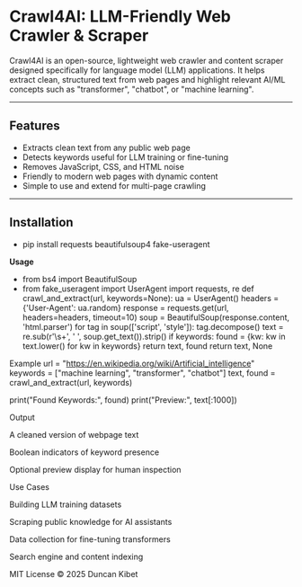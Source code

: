 # Crawl4AI: LLM-Friendly Web Crawler & Scraper

Crawl4AI is an open-source, lightweight web crawler and content scraper designed specifically for language model (LLM) applications. It helps extract clean, structured text from web pages and highlight relevant AI/ML concepts such as "transformer", "chatbot", or "machine learning".

---

##  Features

-  Extracts clean text from any public web page
-  Detects keywords useful for LLM training or fine-tuning
-  Removes JavaScript, CSS, and HTML noise
-  Friendly to modern web pages with dynamic content
-  Simple to use and extend for multi-page crawling

---

## Installation
- pip install requests beautifulsoup4 fake-useragent

**Usage**
- from bs4 import BeautifulSoup
- from fake_useragent import UserAgent
import requests, re
def crawl_and_extract(url, keywords=None):
    ua = UserAgent()
    headers = {'User-Agent': ua.random}
    response = requests.get(url, headers=headers, timeout=10)
    soup = BeautifulSoup(response.content, 'html.parser')
    for tag in soup(['script', 'style']):
        tag.decompose()
    text = re.sub(r'\s+', ' ', soup.get_text()).strip()
    if keywords:
        found = {kw: kw in text.lower() for kw in keywords}
        return text, found
    return text, None


 Example
url = "https://en.wikipedia.org/wiki/Artificial_intelligence"
keywords = ["machine learning", "transformer", "chatbot"]
text, found = crawl_and_extract(url, keywords)

print("Found Keywords:", found)
print("Preview:", text[:1000])

 Output

A cleaned version of webpage text

Boolean indicators of keyword presence

Optional preview display for human inspection

Use Cases

Building LLM training datasets

Scraping public knowledge for AI assistants

Data collection for fine-tuning transformers

Search engine and content indexing


MIT License © 2025 Duncan Kibet
